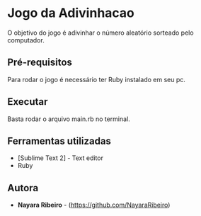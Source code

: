 # Jogo da Adivinhacao

O objetivo do jogo é adivinhar o número aleatório sorteado pelo computador.

## Pré-requisitos

Para rodar o jogo é necessário ter Ruby instalado em seu pc.

## Executar

Basta rodar o arquivo main.rb no terminal.

## Ferramentas utilizadas

* [Sublime Text 2] - Text editor
* Ruby

## Autora

* **Nayara Ribeiro** - (https://github.com/NayaraRibeiro)

